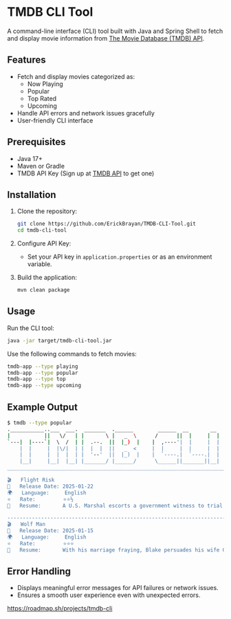 # TMDB CLI Tool

A command-line interface (CLI) tool built with Java and Spring Shell to fetch and display movie information from [The Movie Database (TMDB) API](https://www.themoviedb.org/documentation/api).

## Features

- Fetch and display movies categorized as:
    - Now Playing
    - Popular
    - Top Rated
    - Upcoming
- Handle API errors and network issues gracefully
- User-friendly CLI interface

## Prerequisites

- Java 17+
- Maven or Gradle
- TMDB API Key (Sign up at [TMDB API](https://developer.themoviedb.org/docs/getting-started) to get one)

## Installation

1. Clone the repository:
   ```sh
   git clone https://github.com/ErickBrayan/TMDB-CLI-Tool.git
   cd tmdb-cli-tool
   ```

2. Configure API Key:
    - Set your API key in `application.properties` or as an environment variable.

3. Build the application:
   ```sh
   mvn clean package
   ```

## Usage

Run the CLI tool:

```sh
java -jar target/tmdb-cli-tool.jar
```

Use the following commands to fetch movies:

```sh
tmdb-app --type playing
tmdb-app --type popular
tmdb-app --type top
tmdb-app --type upcoming
```

## Example Output

```sh
$ tmdb --type popular
.___________..___  ___.  _______  .______        ______  __       __  
|           ||   \/   | |       \ |   _  \      /      ||  |     |  | 
`---|  |----`|  \  /  | |  .--.  ||  |_)  |    |  ,----'|  |     |  | 
    |  |     |  |\/|  | |  |  |  ||   _  <     |  |     |  |     |  | 
    |  |     |  |  |  | |  '--'  ||  |_)  |    |  `----.|  `----.|  | 
    |__|     |__|  |__| |_______/ |______/      \______||_______||__|
________________________________________________________________________

🎬	Flight Risk
📅	Release Date: 2025-01-22
🌍	Language:     English
⭐	Rate:         ⭐⭐½
📖	Resume:       A U.S. Marshal escorts a government witness to trial after he's accused of getting involved with a mob boss, only to discover that the pilot who is transporting them is also a hitman sent to assassinate the informant. After they subdue him, they're forced to fly together after discovering that there are others attempting to eliminate them.

-------------------------------------------------------------------------------------------
🎬	Wolf Man
📅	Release Date: 2025-01-15
🌍	Language:     English
⭐	Rate:         ⭐⭐⭐
📖	Resume:       With his marriage fraying, Blake persuades his wife Charlotte to take a break from the city and visit his remote childhood home in rural Oregon. As they arrive at the farmhouse in the dead of night, they're attacked by an unseen animal and barricade themselves inside the home as the creature prowls the perimeter. But as the night stretches on, Blake begins to behave strangely, transforming into something unrecognizable.
```

## Error Handling

- Displays meaningful error messages for API failures or network issues.
- Ensures a smooth user experience even with unexpected errors.

https://roadmap.sh/projects/tmdb-cli
